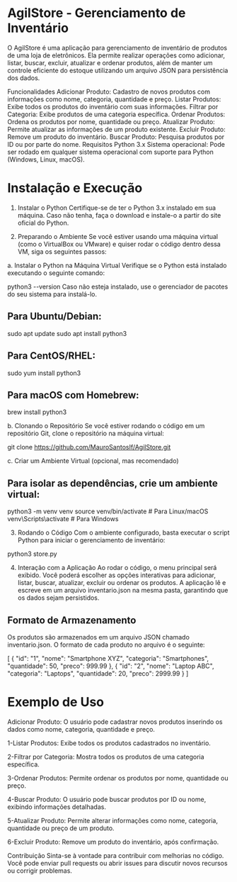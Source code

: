 # AgilStore - Gerenciamento de Inventário

O AgilStore é uma aplicação para gerenciamento de inventário de produtos de uma loja de eletrônicos. Ela permite realizar operações como adicionar, listar, buscar, excluir, atualizar e ordenar produtos, além de manter um controle eficiente do estoque utilizando um arquivo JSON para persistência dos dados.

Funcionalidades
Adicionar Produto: Cadastro de novos produtos com informações como nome, categoria, quantidade e preço.
Listar Produtos: Exibe todos os produtos do inventário com suas informações.
Filtrar por Categoria: Exibe produtos de uma categoria específica.
Ordenar Produtos: Ordena os produtos por nome, quantidade ou preço.
Atualizar Produto: Permite atualizar as informações de um produto existente.
Excluir Produto: Remove um produto do inventário.
Buscar Produto: Pesquisa produtos por ID ou por parte do nome.
Requisitos
Python 3.x
Sistema operacional: Pode ser rodado em qualquer sistema operacional com suporte para Python (Windows, Linux, macOS).
# Instalação e Execução
1. Instalar o Python
Certifique-se de ter o Python 3.x instalado em sua máquina. Caso não tenha, faça o download e instale-o a partir do site oficial do Python.

2. Preparando o Ambiente
Se você estiver usando uma máquina virtual (como o VirtualBox ou VMware) e quiser rodar o código dentro dessa VM, siga os seguintes passos:

a. Instalar o Python na Máquina Virtual
Verifique se o Python está instalado executando o seguinte comando:

python3 --version
Caso não esteja instalado, use o gerenciador de pacotes do seu sistema para instalá-lo.

## Para Ubuntu/Debian:

sudo apt update
sudo apt install python3

## Para CentOS/RHEL:

sudo yum install python3

## Para macOS com Homebrew:

brew install python3

b. Clonando o Repositório
Se você estiver rodando o código em um repositório Git, clone o repositório na máquina virtual:

git clone https://github.com/MauroSantosIf/AgilStore.git

c. Criar um Ambiente Virtual (opcional, mas recomendado)
## Para isolar as dependências, crie um ambiente virtual:

python3 -m venv venv
source venv/bin/activate  # Para Linux/macOS
venv\Scripts\activate     # Para Windows

3. Rodando o Código
Com o ambiente configurado, basta executar o script Python para iniciar o gerenciamento de inventário:

python3 store.py

4. Interação com a Aplicação
Ao rodar o código, o menu principal será exibido.
Você poderá escolher as opções interativas para adicionar, listar, buscar, atualizar, excluir ou ordenar os produtos.
A aplicação lê e escreve em um arquivo inventario.json na mesma pasta, garantindo que os dados sejam persistidos.

## Formato de Armazenamento
Os produtos são armazenados em um arquivo JSON chamado inventario.json. O formato de cada produto no arquivo é o seguinte:

[
  {
    "id": "1",
    "nome": "Smartphone XYZ",
    "categoria": "Smartphones",
    "quantidade": 50,
    "preco": 999.99
  },
  {
    "id": "2",
    "nome": "Laptop ABC",
    "categoria": "Laptops",
    "quantidade": 20,
    "preco": 2999.99
  }
]

# Exemplo de Uso
Adicionar Produto: O usuário pode cadastrar novos produtos inserindo os dados como nome, categoria, quantidade e preço.

1-Listar Produtos: Exibe todos os produtos cadastrados no inventário.

2-Filtrar por Categoria: Mostra todos os produtos de uma categoria específica.

3-Ordenar Produtos: Permite ordenar os produtos por nome, quantidade ou preço.

4-Buscar Produto: O usuário pode buscar produtos por ID ou nome, exibindo informações detalhadas.

5-Atualizar Produto: Permite alterar informações como nome, categoria, quantidade ou preço de um produto.

6-Excluir Produto: Remove um produto do inventário, após confirmação.

Contribuição
Sinta-se à vontade para contribuir com melhorias no código. Você pode enviar pull requests ou abrir issues para discutir novos recursos ou corrigir problemas.
